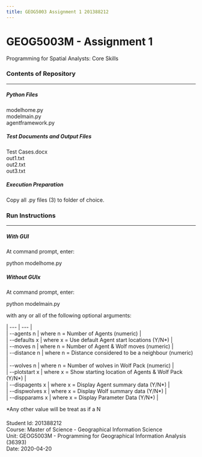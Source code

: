 ```yaml
---
title: GEOG5003 Assignment 1 201388212
---
```


# GEOG5003M - Assignment 1

Programming for Spatial Analysts: Core Skills



### Contents of Repository
---
##### Python Files
modelhome.py  
modelmain.py  
agentframework.py  
  
##### Test Documents and Output Files    
Test Cases.docx  
out1.txt  
out2.txt  
out3.txt  

##### Execution Preparation
Copy all .py files (3) to folder of choice.


### Run Instructions
----------------  
##### With GUI
At command prompt, enter:

python modelhome.py

##### Without GUIx
At command prompt, enter:

python modelmain.py  

with any or all of the following optional arguments:  

| --- | --- |  
| --agents n | where n = Number of Agents (numeric) |  
| --defaults x | where x = Use default Agent start locations (Y/N*) |  
| --moves n | where n = Number of Agent & Wolf moves (numeric) |  
| --distance n | where n = Distance considered to be a neighbour (numeric) |  
| --wolves n | where n = Number of wolves in Wolf Pack (numeric) |  
| --plotstart x | where x = Show starting location of Agents & Wolf Pack (Y/N*) |  
| --dispagents x | where x = Display Agent summary data (Y/N*) |  
| --dispwolves x | where x = Display Wolf summary data (Y/N*) |  
| --dispparams x | where x = Display Parameter Data (Y/N*) |  

*Any other value will be treat as if a N


####  
Student Id: 201388212  
Course: Master of Science - Geographical Information Science  
Unit: GEOG5003M - Programming for Geographical Information Analysis (36393)  
Date: 2020-04-20  
